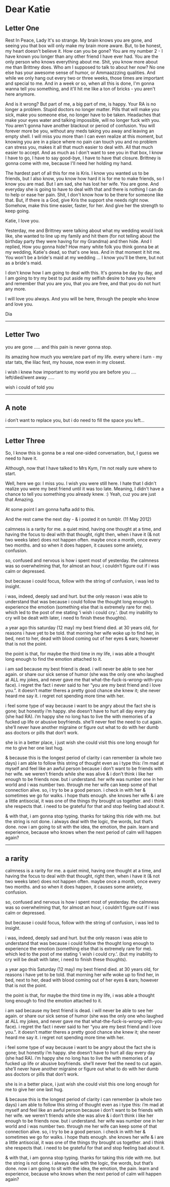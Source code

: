 # Dear Katie
## Letter One

Rest In Peace, Lady
It's so strange. My brain knows you are gone, and seeing you that box will only make my brain more aware. But, to be honest, my heart doesn't believe it. How can you be gone? You are my number 2 - I have known you longer than any other friend I have ever had. You are the only person who knows everything about me. Shit, you know more about me than Brittney does. Who am I supposed to talk to about her now? No one else has your awesome sense of humor, or Ammaazzzing qualities. And while we only hang out every two or three weeks, those times are important and special to me. And in a week or so, when all this is done, I'm gonna wanna tell you something, and it'll hit me like a ton of bricks - you aren't here anymore.

And is it wrong? But part of me, a big part of me, is happy. Your RA is no longer a problem. Stupid doctors no longer matter. Pills that will make you sick, make you someone else, no longer have to be taken. Headaches that make your eyes water and talking impossible, will no longer fuck with you. You aren't gonna have another blackout or period of confusion. You will forever more be you, without any meds taking you away and leaving an empty shell. I will miss you more than I can even realize at this moment, but knowing you are in a place where no pain can touch you and no problem can stress you, makes it all that much easier to deal with. All that much easier to accept. And as much as I don't want to see you in that box, I know I have to go, I have to say good-bye, I have to have that closure. Brittney is gonna come with me, because I'll need her holding my hand.

The hardest part of all this for me is Kris. I know you wanted us to be friends, but I also know, you know how hard it is for me to make friends, so I know you are mad. But I am sad, she has lost her wife. You are gone. And everyday she is going to have to deal with that and there is nothing I can do to help or ease her pain. Shit, I don't know how to be there for someone like that. But, if there is a God, give Kris the support she needs right now. Somehow, make this time easier, faster, for her. And give her the strength to keep going. 

Katie, I love you.

Yesterday, me and Brittney were talking about what my wedding would look like, she wanted to line up my family and hit them (for not telling about the birthday party they were having for my Grandma) and then hide. And I replied, How you gonna hide? How many white folk you think gonna be at my wedding, Katie's dead, so that's one less. And in that moment it hit me. You won't be a bride's maid at my wedding ... I know you'll be there, but not as a bride's maid. 

I don't know how I am going to deal with this. It's gonna be day by day, and I am going to try my best to put aside my selfish desire to have you here and remember that you are you, that you are free, and that you do not hurt any more. 

I will love you always.
And you will be here, through the people who know and love you.

Dia

---

## Letter Two

you are gone ..... and this pain is never gonna stop. 

its amazing how much you were/are part of my life. every where i turn - my star tats, the lilac fest, my house, now even in my closest.

i wish i knew how important to my world you are before you .... left/died/went away .....

wish i could of told you

---

## A note

i don’t want to replace you, but i do need to fill the space you left…

---

## Letter Three

So, I know this is gonna be a real one-sided conversation, but, I guess we need to have it. 

Although, now that I have talked to Mrs Kym, I'm not really sure where to start. 

Well, here we go: I miss you. I wish you were still here. I hate that I didn't realize you were my best friend until it was too late. Meaning, I didn't have a chance to tell you something you already knew. :) Yeah, cuz you are just that Amazing. 

At some point I am gonna hafta add to this. 

And the rest came the next day - & i posted it on tumblr. (11 May 2012)

calmness is a rarity for me. a quiet mind, having one thought at a time, and having the focus to deal with that thought, right then, when i have it (& not two weeks later) does not happen often. maybe once a month, once every two months. and so when it does happen, it causes some anxiety, confusion.

so, confused and nervous is how i spent most of yesterday. the calmness was so overwhelming that, for almost an hour, i couldn’t figure out if i was calm or depressed.

but because i could focus, follow with the string of confusion, i was led to insight.

i was, indeed, deeply sad and hurt. but the only reason i was able to understand that was because i could follow the thought long enough to experience the emotion (something else that is extremely rare for me). which led to the post of me stating ‘i wish i could cry.’. (but my inability to cry will be dealt with later, i need to finish these thoughts).

a year ago this saturday (12 may) my best friend died. at 30 years old, for reasons i have yet to be told. that morning her wife woke up to find her, in bed, next to her, dead with blood coming out of her eyes & ears; however that is not the point.

the point is that, for maybe the third time in my life, i was able a thought long enough to find the emotion attached to it.

i am sad because my best friend is dead. i will never be able to see her again. or share our sick sense of humor (she was the only one who laughed at ALL my jokes, and never gave me that what-the-fuck-is-wrong-with-you face). i regret the fact i never said to her “you are my best friend and i love you.”. it doesn’t matter theres a pretty good chance she knew it; she never heard me say it. i regret not spending more time with her.

i feel some type of way because i want to be angry about the fact she is gone; but honestly i’m happy. she doesn’t have to hurt all day every day (she had RA). i’m happy she no long has to live the with memories of a fucked up life or abusive boyfriends. she’ll never feel the need to cut again. she’ll never have another migraine or figure out what to do with her dumb ass doctors or pills that don’t work.

she is in a better place, i just wish she could visit this one long enough for me to give her one last hug.

& because this is the longest period of clarity i can remember (a whole two days) i am able to follow this string of thought even as i type this: i’m mad at myself and feel like an awful person because i don’t want to be friends with her wife. we weren’t friends while she was alive & i don’t think i like her enough to be friends now. but i understand. her wife was number one in her world and i was number two. through me her wife can keep some of that connection alive. so, i try to be a good person. i check in with her & sometimes we go for walks. i hope thats enough. she knows her wife & i are a little antisocial, it was one of the things thy brought us together. and i think she respects that. i need to be grateful for that and stop feeling bad about it.

& with that, i am gonna stop typing. thanks for taking this ride with me. but the string is not done. i always deal with the logic, the words, but that’s done. now i am going to sit with the idea, the emotion, the pain. learn and experience, because who knows when the next period of calm will happen again?

---

## a rarity

calmness is a rarity for me. a quiet mind, having one thought at a time, and having the focus to deal with that thought, right then, when i have it (& not two weeks later) does not happen often. maybe once a month, once every two months. and so when it does happen, it causes some anxiety, confusion.

so, confused and nervous is how i spent most of yesterday. the calmness was so overwhelming that, for almost an hour, i couldn’t figure out if i was calm or depressed.

but because i could focus, follow with the string of confusion, i was led to insight.

i was, indeed, deeply sad and hurt. but the only reason i was able to understand that was because i could follow the thought long enough to experience the emotion (something else that is extremely rare for me). which led to the post of me stating ‘i wish i could cry.’. (but my inability to cry will be dealt with later, i need to finish these thoughts).

a year ago this Saturday (12 may) my best friend died. at 30 years old, for reasons i have yet to be told. that morning her wife woke up to find her, in bed, next to her, dead with blood coming out of her eyes & ears; however that is not the point.

the point is that, for maybe the third time in my life, i was able a thought long enough to find the emotion attached to it.

i am sad because my best friend is dead. i will never be able to see her again. or share our sick sense of humor (she was the only one who laughed at ALL my jokes, and never gave me that what-the-fuck-is-wrong-with-you face). i regret the fact i never said to her “you are my best friend and i love you.”. it doesn’t matter theres a pretty good chance she knew it; she never heard me say it. i regret not spending more time with her.

i feel some type of way because i want to be angry about the fact she is gone; but honestly i’m happy. she doesn’t have to hurt all day every day (she had RA). i’m happy she no long has to live the with memories of a fucked up life or abusive boyfriends. she’ll never feel the need to cut again. she’ll never have another migraine or figure out what to do with her dumb ass doctors or pills that don’t work.

she is in a better place, i just wish she could visit this one long enough for me to give her one last hug.

& because this is the longest period of clarity i can remember (a whole two days) i am able to follow this string of thought even as i type this: i’m mad at myself and feel like an awful person because i don’t want to be friends with her wife. we weren’t friends while she was alive & i don’t think i like her enough to be friends now. but i understand. her wife was number one in her world and i was number two. through me her wife can keep some of that connection alive. so, i try to be a good person. i check in with her & sometimes we go for walks. i hope thats enough. she knows her wife & i are a little antisocial, it was one of the things thy brought us together. and i think she respects that. i need to be grateful for that and stop feeling bad about it.

& with that, i am gonna stop typing. thanks for taking this ride with me. but the string is not done. i always deal with the logic, the words, but that’s done. now i am going to sit with the idea, the emotion, the pain. learn and experience, because who knows when the next period of calm will happen again?

